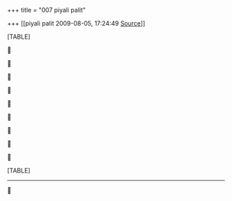 +++
title = "007 piyali palit"

+++
[[piyali palit	2009-08-05, 17:24:49 [Source](https://groups.google.com/g/bvparishat/c/jS0LycWF3t8)]]



[TABLE]



















[TABLE]

  

------------------------------------------------------------------------



